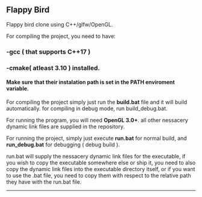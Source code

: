 ## Flappy Bird

Flappy bird clone using C++/glfw/OpenGL.

For compiling the project, you need to have:

### -gcc ( that supports C++17 )
### -cmake( atleast 3.10 ) installed.

#### Make sure that their instalation path is set in the PATH enviroment variable.

For compiling the project simply just run the **build.bat** file and it will build automatically. for compiling in debug mode, run build_debug.bat.

For running the program, you will need **OpenGL 3.0+**. all other nessacery dynamic link files are supplied in the repository.

For running the project, simply just execute **run.bat** for normal build, and **run_debug.bat** for debugging ( debug build ).

run.bat will supply the nessacery dynamic link files for the executable, if you wish to copy the executable somewhere else or ship it, you need to also copy the dynamic link files into the executable directory itself, or if you want to use the .bat file, you need to copy them with respect to the relative path they have with the run.bat file.

---
